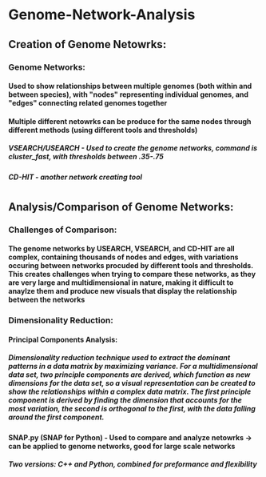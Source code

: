 # Genome-Network-Analysis
## Creation of Genome Netowrks:
### Genome Networks:
#### Used to show relationships between multiple genomes (both within and between species), with "nodes" representing individual genomes, and "edges" connecting related genomes together
#### Multiple different netowrks can be produce for the same nodes through different methods (using different tools and thresholds)
##### VSEARCH/USEARCH - Used to create the genome networks, command is cluster_fast, with thresholds between .35-.75
##### CD-HIT - another network creating tool
#
## Analysis/Comparison of Genome Networks:
### Challenges of Comparison:
#### The genome networks by USEARCH, VSEARCH, and CD-HIT are all complex, containing thousands of nodes and edges, with variations occuring between networks procuded by different tools and thresholds. This creates challenges when trying to compare these networks, as they are very large and multidimensional in nature, making it difficult to anaylze them and produce new visuals that display the relationship between the networks
### Dimensionality Reduction: 
#### 
#### Principal Components Analysis:
##### Dimensionality reduction technique used to extract the dominant patterns in a data matrix by maximizing variance. For a multidimensional data set, two principle components are derived, which function as new dimensions for the data set, so a visual representation can be created to show the relationships within a complex data matrix. The first principle component is derived by finding the dimension that accounts for the most variation, the second is orthogonal to the first, with the data falling around the first component.
#### SNAP.py (SNAP for Python) - Used to compare and analyze netowrks -> can be applied to genome networks, good for large scale networks
##### Two versions: C++ and Python, combined for preformance and flexibility
